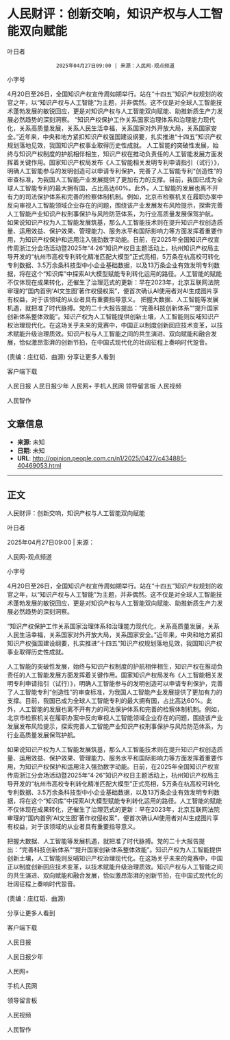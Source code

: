# 人民财评：创新交响，知识产权与人工智能双向赋能

叶日者


					2025年04月27日09:00 | 来源：人民网-观点频道


小字号





4月20日至26日，全国知识产权宣传周如期举行。站在“十四五”知识产权规划的收官之年，以“知识产权与人工智能”为主题，并非偶然。这不仅是对全球人工智能技术蓬勃发展的敏锐回应，更是对知识产权与人工智能双向赋能、助推新质生产力发展必然趋势的深刻洞察。
“知识产权保护工作关系国家治理体系和治理能力现代化，关系高质量发展，关系人民生活幸福，关系国家对外开放大局，关系国家安全。”近年来，中央和地方紧扣知识产权强国建设纲要，扎实推进“十四五”知识产权规划落地见效，我国知识产权事业取得历史性成就。
人工智能的突破性发展，始终与知识产权制度的护航相伴相生，知识产权在推动负责任的人工智能发展方面发挥着关键作用。国家知识产权局发布《人工智能相关发明专利申请指引（试行）》，明确人工智能参与的发明创造可以申请专利保护，完善了人工智能专利“创造性”的审查标准，为我国人工智能产业发展提供了更加有力的支撑。目前，我国已成为全球人工智能专利的最大拥有国，占比高达60%。此外，人工智能的发展也离不开有力的司法保护体系和完善的检察体制机制。例如，北京市检察机关在履职办案中反向审视人工智能领域企业存在的问题，围绕该产业发展发布风险提示，探索完善人工智能产业知识产权刑事保护与风险防范体系，为行业高质量发展保驾护航。
如果说知识产权为人工智能发展筑基，那么人工智能技术则在提升知识产权创造质量、运用效益、保护效果、管理能力、服务水平和国际影响力等方面发挥着重要作用，为知识产权保护和运用注入强劲数字动能。日前，在2025年全国知识产权宣传周浙江分会场活动暨2025年“4·26”知识产权日主题活动上，杭州知识产权局主导开发的“杭州市高校专利转化精准匹配大模型”正式亮相，5万条在杭高校可转化专利数据、3.5万余条科技型中小企业基础数据，以及13万条企业有效发明专利数据，将在这个“知识库”中探索AI大模型赋能专利转化运用的路径。人工智能的赋能不仅体现在成果转化，还催生了治理范式的更新：早在2023年，北京互联网法院审理的“国内首例‘AI文生图’著作权侵权案”，便首次确认AI使用者对AI生成图片享有权益，对于该领域的从业者具有重要指导意义。
把握大数据、人工智能等发展机遇，就把准了时代脉搏。党的二十大报告提出：“完善科技创新体系”“提升国家创新体系整体效能”。知识产权为人工智能提供创新土壤，人工智能则反哺知识产权治理现代化。在这场关乎未来的竞赛中，中国正以制度创新回应技术变革，以技术赋能升级治理质效。知识产权与人工智能之间的共生演进、双向赋能和融合发展，恰似激昂澎湃的创新节拍，在中国式现代化的壮阔征程上奏响时代跫音。

(责编：庄红韬、曲源)
分享让更多人看到  


客户端下载

人民日报
人民日报少年
人民网+
手机人民网
领导留言板
人民视频

人民智作

## 文章信息

- **来源**: 未知
- **日期**: 未知
- **URL**: http://opinion.people.com.cn/n1/2025/0427/c434885-40469053.html

---

## 正文

人民财评：创新交响，知识产权与人工智能双向赋能

叶日者

2025年04月27日09:00 | 来源：

人民网-观点频道

小字号

4月20日至26日，全国知识产权宣传周如期举行。站在“十四五”知识产权规划的收官之年，以“知识产权与人工智能”为主题，并非偶然。这不仅是对全球人工智能技术蓬勃发展的敏锐回应，更是对知识产权与人工智能双向赋能、助推新质生产力发展必然趋势的深刻洞察。

“知识产权保护工作关系国家治理体系和治理能力现代化，关系高质量发展，关系人民生活幸福，关系国家对外开放大局，关系国家安全。”近年来，中央和地方紧扣知识产权强国建设纲要，扎实推进“十四五”知识产权规划落地见效，我国知识产权事业取得历史性成就。

人工智能的突破性发展，始终与知识产权制度的护航相伴相生，知识产权在推动负责任的人工智能发展方面发挥着关键作用。国家知识产权局发布《人工智能相关发明专利申请指引（试行）》，明确人工智能参与的发明创造可以申请专利保护，完善了人工智能专利“创造性”的审查标准，为我国人工智能产业发展提供了更加有力的支撑。目前，我国已成为全球人工智能专利的最大拥有国，占比高达60%。此外，人工智能的发展也离不开有力的司法保护体系和完善的检察体制机制。例如，北京市检察机关在履职办案中反向审视人工智能领域企业存在的问题，围绕该产业发展发布风险提示，探索完善人工智能产业知识产权刑事保护与风险防范体系，为行业高质量发展保驾护航。

如果说知识产权为人工智能发展筑基，那么人工智能技术则在提升知识产权创造质量、运用效益、保护效果、管理能力、服务水平和国际影响力等方面发挥着重要作用，为知识产权保护和运用注入强劲数字动能。日前，在2025年全国知识产权宣传周浙江分会场活动暨2025年“4·26”知识产权日主题活动上，杭州知识产权局主导开发的“杭州市高校专利转化精准匹配大模型”正式亮相，5万条在杭高校可转化专利数据、3.5万余条科技型中小企业基础数据，以及13万条企业有效发明专利数据，将在这个“知识库”中探索AI大模型赋能专利转化运用的路径。人工智能的赋能不仅体现在成果转化，还催生了治理范式的更新：早在2023年，北京互联网法院审理的“国内首例‘AI文生图’著作权侵权案”，便首次确认AI使用者对AI生成图片享有权益，对于该领域的从业者具有重要指导意义。

把握大数据、人工智能等发展机遇，就把准了时代脉搏。党的二十大报告提出：“完善科技创新体系”“提升国家创新体系整体效能”。知识产权为人工智能提供创新土壤，人工智能则反哺知识产权治理现代化。在这场关乎未来的竞赛中，中国正以制度创新回应技术变革，以技术赋能升级治理质效。知识产权与人工智能之间的共生演进、双向赋能和融合发展，恰似激昂澎湃的创新节拍，在中国式现代化的壮阔征程上奏响时代跫音。

(责编：庄红韬、曲源)

分享让更多人看到

客户端下载

人民日报

人民日报少年

人民网+

手机人民网

领导留言板

人民视频

人民智作

